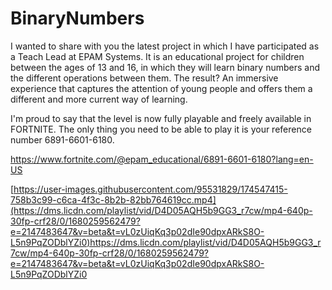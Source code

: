 # BinaryNumbers
I wanted to share with you the latest project in which I have participated as a Teach Lead at EPAM Systems. It is an educational project for children between the ages of 13 and 16, in which they will learn binary numbers and the different operations between them. The result? An immersive experience that captures the attention of young people and offers them a different and more current way of learning.

I'm proud to say that the level is now fully playable and freely available in FORTNITE. The only thing you need to be able to play it is your reference number 6891-6601-6180.

https://www.fortnite.com/@epam_educational/6891-6601-6180?lang=en-US



[https://user-images.githubusercontent.com/95531829/174547415-758b3c99-c6ca-4f3c-8b2b-82bb764619cc.mp4](https://dms.licdn.com/playlist/vid/D4D05AQH5b9GG3_r7cw/mp4-640p-30fp-crf28/0/1680259562479?e=2147483647&v=beta&t=vL0zUiqKq3p02dIe90dpxARkS8O-L5n9PqZODblYZi0)https://dms.licdn.com/playlist/vid/D4D05AQH5b9GG3_r7cw/mp4-640p-30fp-crf28/0/1680259562479?e=2147483647&v=beta&t=vL0zUiqKq3p02dIe90dpxARkS8O-L5n9PqZODblYZi0
